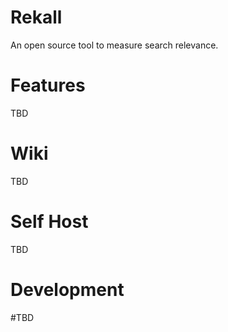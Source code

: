 # Rekall

An open source tool to measure search relevance.

# Features
TBD


# Wiki
TBD

# Self Host
TBD


# Development
#TBD

